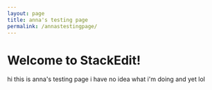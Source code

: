 ```yaml
---
layout: page
title: anna's testing page
permalink: /annastestingpage/
---
```


# Welcome to StackEdit!
hi this is anna's testing page i have no idea what i'm doing and yet lol
